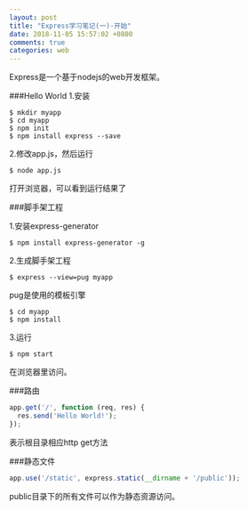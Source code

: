 ```yaml
---
layout: post
title: "Express学习笔记(一)-开始"
date: 2018-11-05 15:57:02 +0800
comments: true
categories: web
---
```

Express是一个基于nodejs的web开发框架。

###Hello World
1.安装

```
$ mkdir myapp
$ cd myapp
$ npm init
$ npm install express --save
```
2.修改app.js，然后运行

```
$ node app.js
```
打开浏览器，可以看到运行结果了

###脚手架工程

1.安装express-generator

```
$ npm install express-generator -g
```

2.生成脚手架工程

```
$ express --view=pug myapp
```
pug是使用的模板引擎

```
$ cd myapp
$ npm install
```

3.运行

```
$ npm start
```

在浏览器里访问。

###路由

```javascript
app.get('/', function (req, res) {
  res.send('Hello World!');
});
```
表示根目录相应http get方法

###静态文件
```javascript
app.use('/static', express.static(__dirname + '/public'));
```

public目录下的所有文件可以作为静态资源访问。

